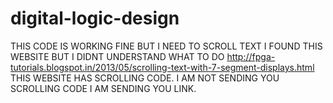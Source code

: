 # digital-logic-design
THIS CODE IS WORKING FINE BUT I NEED TO SCROLL TEXT
I FOUND THIS WEBSITE BUT I DIDNT UNDERSTAND WHAT TO DO http://fpga-tutorials.blogspot.in/2013/05/scrolling-text-with-7-segment-displays.html
THIS WEBSITE HAS SCROLLING CODE.
I AM NOT SENDING YOU SCROLLING CODE I AM SENDING YOU LINK.
